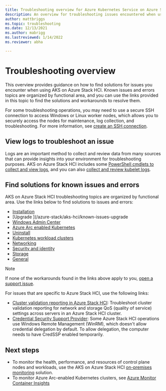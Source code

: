 ```yaml
---
title: Troubleshooting overview for Azure Kubernetes Service on Azure Stack HCI 
description: An overview for troubleshooting issues encountered when using Azure Kubernetes Service on Azure Stack HCI. 
author: mattbriggs
ms.topic: troubleshooting
ms.date: 12/13/2021
ms.author: mabrigg 
ms.lastreviewed: 1/14/2022
ms.reviewer: abha

---
```


# Troubleshooting overview

This overview provides guidance on how to find solutions for issues you encounter when using AKS on Azure Stack HCI. Known issues and errors topics are organized by functional area, and you can use the links provided in this topic to find the solutions and workarounds to resolve them. 

For some troubleshooting operations, you may need to use a secure SSH connection to access Windows or Linux worker nodes, which allows you to securely access the nodes for maintenance, log collection, and troubleshooting. For more information, see [create an SSH connection](ssh-connection.md).  

## View logs to troubleshoot an issue

Logs are an important method to collect and review data from many sources that can provide insights into your environment for troubleshooting purposes. AKS on Azure Stack HCI includes some [PowerShell cmdlets to collect and view logs](./view-logs.md), and you can also [collect and review kubelet logs](get-kubelet-logs.md).

## Find solutions for known issues and errors

AKS on Azure Stack HCI troubleshooting topics are organized by functional area. Use the links below to find solutions to issues and errors: 

- [Installation ](/azure-stack/aks-hci/known-issues-installation)  
- [Upgrade ](/azure-stack/aks-hci/known-issues-upgrade
- [Windows Admin Center ](/azure-stack/aks-hci/known-issues-windows-admin-center)
- [Azure Arc enabled Kubernetes](/azure-stack/aks-hci/known-issues-arc)
- [Uninstall](/azure-stack/aks-hci/known-issues-uninstall) 
- [Kubernetes workload clusters ](/azure-stack/aks-hci/known-issues-workload-clusters) 
- [Networking](/azure-stack/aks-hci/known-issues-networking)
- [Security and identity](/azure-stack/aks-hci/known-issues-security) 
- [Storage](/azure-stack/aks-hci/known-issues-storage)
- [General](/azure-stack/aks-hci/known-issues) 

> [!NOTE]
> If none of the workarounds found in the links above apply to you, [open a support issue](./help-support.md).

For issues that are specific to Azure Stack HCI, use the following links:

- [Cluster validation reporting in Azure Stack HCI](/azure-stack/hci/manage/validate-qos): Troubleshoot cluster validation reporting for network and storage QoS (quality of service) settings across servers in an Azure Stack HCI cluster.
- [Credential Security Support Provider](/azure-stack/hci/manage/troubleshoot-credssp): Some Azure Stack HCI operations use Windows Remote Management (WinRM), which doesn't allow credential delegation by default. To allow delegation, the computer needs to have CredSSP enabled temporarily.

## Next steps

- To monitor the health, performance, and resources of control plane nodes and workloads, use the AKS on Azure Stack HCI [on-premises monitoring](monitor-logging.md) solution.
- To monitor Azure Arc-enabled Kubernetes clusters, see [Azure Monitor Container Insights](/azure/azure-monitor/containers/container-insights-enable-arc-enabled-clusters?toc=%2fazure%2fazure-arc%2fkubernetes%2ftoc.json)
